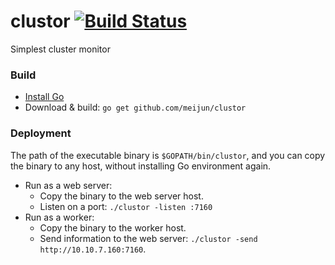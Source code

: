 # clustor [![Build Status](https://travis-ci.org/meijun/clustor.svg?branch=master)](https://travis-ci.org/meijun/clustor)
Simplest cluster monitor

### Build
- [Install Go](https://golang.org/doc/install)
- Download & build: `go get github.com/meijun/clustor`

### Deployment

The path of the executable binary is `$GOPATH/bin/clustor`,
and you can copy the binary to any host, without installing Go environment again.

- Run as a web server:
  - Copy the binary to the web server host.
  - Listen on a port: `./clustor -listen :7160`
- Run as a worker:
  - Copy the binary to the worker host.
  - Send information to the web server: `./clustor -send http://10.10.7.160:7160`.
